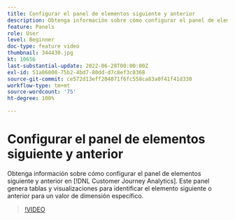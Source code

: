 ```yaml
---
title: Configurar el panel de elementos siguiente y anterior
description: Obtenga información sobre cómo configurar el panel de elementos siguiente y anterior en Customer Journey Analytics. Este panel genera tablas y visualizaciones para identificar el elemento siguiente o anterior para un valor de dimensión específico.
feature: Panels
role: User
level: Beginner
doc-type: feature video
thumbnail: 344430.jpg
kt: 10656
last-substantial-update: 2022-06-28T00:00:00Z
exl-id: 51a86808-75b2-4bd7-80dd-d7c8ef3c8368
source-git-commit: ce572d13eff204071f6fc558ca83a0f41f41d330
workflow-type: tm+mt
source-wordcount: '75'
ht-degree: 100%

---
```


# Configurar el panel de elementos siguiente y anterior

Obtenga información sobre cómo configurar el panel de elementos siguiente y anterior en [!DNL Customer Journey Analytics]. Este panel genera tablas y visualizaciones para identificar el elemento siguiente o anterior para un valor de dimensión específico.

>[!VIDEO](https://video.tv.adobe.com/v/344430/?quality=12&learn=on)
